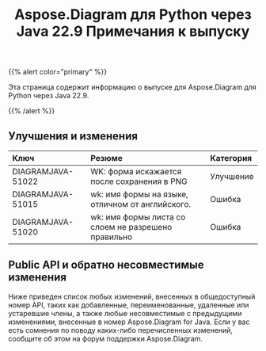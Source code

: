 ﻿---
title: Aspose.Diagram для Python через Java 22.9 Примечания к выпуску
type: docs
weight: 19
url: /ru/python-java/aspose-diagram-for-python-via-java-22-9-release-notes/
---
{{% alert color="primary" %}}

Эта страница содержит информацию о выпуске для Aspose.Diagram для Python через Java 22.9.

{{% /alert %}}
## **Улучшения и изменения**  ##

|**Ключ**|**Резюме**|**Категория**|
|:- |:- |:- |
|DIAGRAMJAVA-51022|WK: форма искажается после сохранения в PNG|Улучшение|
|DIAGRAMJAVA-51015|wk: имя формы на языке, отличном от английского.|Ошибка|
|DIAGRAMJAVA-51020|wk: имя формы листа со слоем не разрешено правильно|Ошибка|

## **Public API и обратно несовместимые изменения**
Ниже приведен список любых изменений, внесенных в общедоступный номер API, таких как добавленные, переименованные, удаленные или устаревшие члены, а также любые несовместимые с предыдущими изменениями, внесенные в номер Aspose.Diagram for Java. Если у вас есть сомнения по поводу каких-либо перечисленных изменений, сообщите об этом на форум поддержки Aspose.Diagram.

